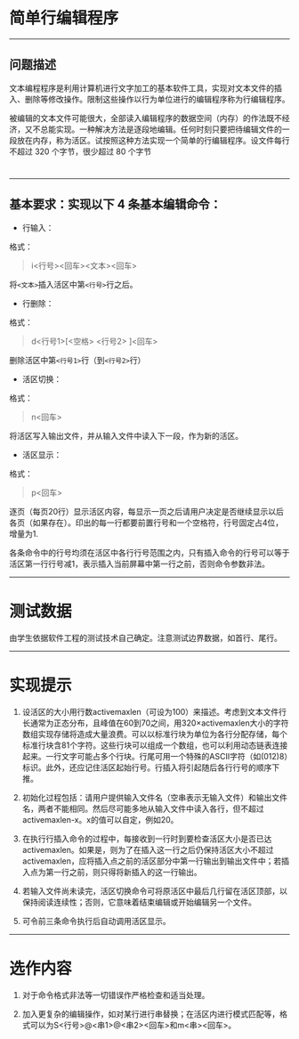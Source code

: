 # 简单行编辑程序

---

## 问题描述

文本编程程序是利用计算机进行文字加工的基本软件工具，实现对文本文件的插入、删除等修改操作。限制这些操作以行为单位进行的编辑程序称为行编辑程序。

被编辑的文本文件可能很大，全部读入编辑程序的数据空间（内存）的作法既不经济，又不总能实现。一种解决方法是逐段地编辑。任何时刻只要把待编辑文件的一段放在内存，称为活区。试按照这种方法实现一个简单的行编辑程序。设文件每行不超过 320 个字节，很少超过 80 个字节

# 

---

## 基本要求：实现以下 4 条基本编辑命令：

* 行输入：

格式：

> i<行号><回车><文本><回车>

将`<文本>`插入活区中第`<行号>`行之后。

* 行删除：

格式：

> d<行号1>[<空格> <行号2> ]<回车>

删除活区中第`<行号1>`行（到`<行号2>`行）

* 活区切换：

格式：

> n<回车>

将活区写入输出文件，并从输入文件中读入下一段，作为新的活区。

* 活区显示：

格式：

> p<回车>

逐页（每页20行）显示活区内容，每显示一页之后请用户决定是否继续显示以后各页（如果存在）。印出的每一行都要前置行号和一个空格符，行号固定占4位，增量为1.

各条命令中的行号均须在活区中各行行号范围之内，只有插入命令的行号可以等于活区第一行行号减1，表示插入当前屏幕中第一行之前，否则命令参数非法。

---

# 测试数据

由学生依据软件工程的测试技术自己确定。注意测试边界数据，如首行、尾行。

---

# 实现提示 

1. 设活区的大小用行数activemaxlen（可设为100）来描述。考虑到文本文件行长通常为正态分布，且峰值在60到70之间，用320×activemaxlen大小的字符数组实现存储将造成大量浪费。可以以标准行块为单位为各行分配存储，每个标准行块含81个字符。这些行块可以组成一个数组，也可以利用动态链表连接起来。一行文字可能占多个行块。行尾可用一个特殊的ASCII字符（如(012)8）标识。此外，还应记住活区起始行号。行插入将引起随后各行行号的顺序下推。 

2. 初始化过程包括：请用户提供输入文件名（空串表示无输入文件）和输出文件名，两者不能相同。然后尽可能多地从输入文件中读入各行，但不超过activemaxlen-x。x的值可以自定，例如20。 

3. 在执行行插入命令的过程中，每接收到一行时到要检查活区大小是否已达activemaxlen。如果是，则为了在插入这一行之后仍保持活区大小不超过activemaxlen，应将插入点之前的活区部分中第一行输出到输出文件中；若插入点为第一行之前，则只得将新插入的这一行输出。 

4. 若输入文件尚未读完，活区切换命令可将原活区中最后几行留在活区顶部，以保持阅读连续性；否则，它意味着结束编辑或开始编辑另一个文件。 

5. 可令前三条命令执行后自动调用活区显示。

---

# 选作内容

1. 对于命令格式非法等一切错误作严格检查和适当处理。 

2. 加入更复杂的编辑操作，如对某行进行串替换；在活区内进行模式匹配等，格式可以为S<行号>@<串1>@<串2><回车>和m<串><回车>。